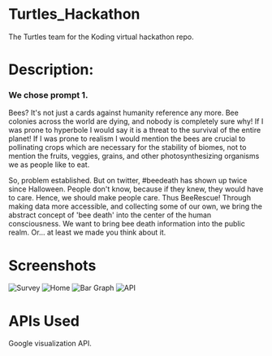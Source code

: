 Turtles_Hackathon
=================

The Turtles team for the Koding virtual hackathon repo.

<h1>Description:</h1>

<h3>We chose prompt 1.</h3>

Bees?  It's not just a cards against humanity reference any more.  Bee colonies across the world are dying, and nobody is completely sure why!  If I was prone to hyperbole I would say it is a threat to the survival of the entire planet!  If I was prone to realism I would mention the bees are crucial to pollinating crops which are necessary for the stability of biomes, not to mention the fruits, veggies, grains, and other photosynthesizing organisms we as people like to eat.

So, problem established.  But on twitter, #beedeath has shown up twice since Halloween.  People don't know, because if they knew, they would have to care. Hence, we should make people care.  Thus BeeRescue!  Through making data more accessible, and collecting some of our own, we bring the abstract concept of 'bee death' into the center of the human consciousness. We want to bring bee death information into the public realm. Or... at least we made you think about it.


<h1>Screenshots</h1>

![Survey](http://i.imgur.com/yRF4vgx.png)
![Home](http://i.imgur.com/wiQAWmg.png)
![Bar Graph](http://i.imgur.com/ESPyWDS.png)
![API](http://i.imgur.com/K6V0nvs.png)

<h1>APIs Used</h1>
Google visualization API.
